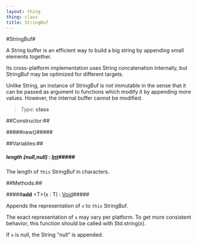 ```yaml
---
layout: thing
thing: class
title: StringBuf
---
```

#StringBuf#

A String buffer is an efficient way to build a big string by appending small
elements together.

Its cross-platform implementation uses String concatenation internally, but
StringBuf may be optimized for different targets.

Unlike String, an instance of StringBuf is not immutable in the sense that
it can be passed as argument to functions which modify it by appending more
values. However, the internal buffer cannot be modified.



> *Type:* **class**



##Constructor:##

#####new()#####










##Variables:##

##### **length** (null,null) : <a href="Int.html" class="type">Int</a>#####

The length of `this` StringBuf in characters.



##Methods:##


#####**add** &lt;T&gt;(x : T) : <a href="Void.html" class="type">Void</a>#####

Appends the representation of `x` to `this` StringBuf.

The exact representation of `x` may vary per platform. To get more
consistent behavior, this function should be called with
Std.string(x).

If `x` is null, the String "null" is appended.











